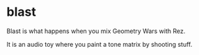 blast
=====

Blast is what happens when you mix Geometry Wars with Rez.

It is an audio toy where you paint a tone matrix by shooting stuff.
